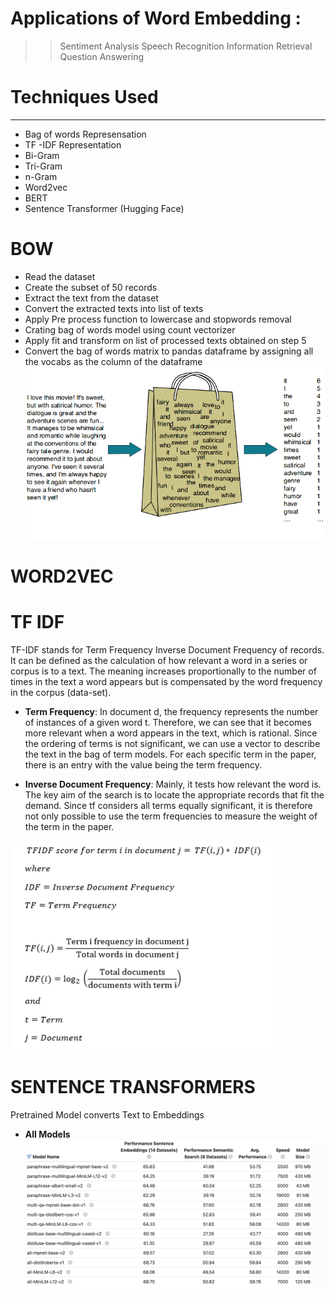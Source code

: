 
# Applications of Word Embedding :

>> Sentiment Analysis
>> Speech Recognition
>> Information Retrieval
>> Question Answering

# Techniques Used
------

- Bag of words Represensation
- TF -IDF Representation
- Bi-Gram
- Tri-Gram
- n-Gram
- Word2vec
- BERT
- Sentence Transformer (Hugging Face)


# BOW 
  - Read the dataset
  - Create the subset of 50 records
  - Extract the text from the dataset
  - Convert the extracted texts into list of texts
  - Apply Pre process function to lowercase and stopwords removal
  - Crating bag of words model using count vectorizer
  - Apply fit and transform on list of processed texts obtained on step 5
  - Convert the bag of words matrix to pandas dataframe by assigning all the vocabs as the column of the dataframe
 ![IMG](https://github.com/RAJGUPTA28/QuickNLP-TextInspect/blob/main/Text_Representation/img/bow.png)

# WORD2VEC

# TF IDF
TF-IDF stands for Term Frequency Inverse Document Frequency of records. It can be defined as the calculation of how relevant a word in a series or corpus is to a text. The meaning increases proportionally to the number of times in the text a word appears but is compensated by the word frequency in the corpus (data-set).

- **Term Frequency**: In document d, the frequency represents the number of instances of a given word t. Therefore, we can see that it becomes more relevant when a word appears in the text, which is rational. Since the ordering of terms is not significant, we can use a vector to describe the text in the bag of term models. For each specific term in the paper, there is an entry with the value being the term frequency.

- **Inverse Document Frequency**: Mainly, it tests how relevant the word is. The key aim of the search is to locate the appropriate records that fit the demand. Since tf considers all terms equally significant, it is therefore not only possible to use the term frequencies to measure the weight of the term in the paper.

 ![IMG](https://github.com/RAJGUPTA28/QuickNLP-TextInspect/blob/main/Text_Representation/img/tfidf.webp)


 # SENTENCE TRANSFORMERS
 Pretrained Model converts Text to Embeddings
  - **All Models**
 ![img](https://github.com/RAJGUPTA28/QuickNLP-TextInspect/blob/main/Text_Representation/img/SENT_MODEL.png)
